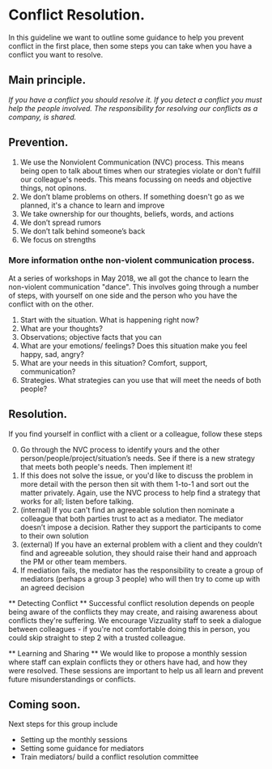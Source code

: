 # **Conflict Resolution.**

In this guideline we want to outline some guidance to help you prevent conflict in the first place, then some steps you can take when you have a conflict you want to resolve.

## Main principle.
_If you have a conflict you should resolve it. If you detect a conflict you must help the people involved. The responsibility for resolving our conflicts as a company, is shared._

## Prevention.

1. We use the Nonviolent Communication (NVC) process. This means being open to talk about times when our strategies violate or don't fulfill our colleague's needs. This means focussing on needs and objective things, not opinons. 
2. We don’t blame problems on others. If something doesn't go as we planned, it's a chance to learn and improve 
3. We take ownership for our thoughts, beliefs, words, and actions  
4. We don’t spread rumors
5. We don’t talk behind someone’s back
6. We focus on strengths

### More information onthe non-violent communication process.

At a series of workshops in May 2018, we all got the chance to learn the non-violent communication "dance". This involves going through a number of steps, with yourself on one side and the person who you have the conflict with on the other. 

1. Start with the situation. What is happening right now?
2. What are your thoughts? 
3. Observations; objective facts that you can 
4. What are your emotions/ feelings? Does this situation make you feel happy, sad, angry? 
5. What are your needs in this situation? Comfort, support, communication? 
6. Strategies. What strategies can you use that will meet the needs of both people? 

## Resolution.
If you find yourself in conflict with a client or a colleague, follow these steps

0. Go through the NVC process to identify yours and the other person/people/project/situation’s needs. See if there is a new strategy that meets both people's needs. Then implement it! 
1. If this does not solve the issue, or you'd like to discuss the problem in more detail with the person then sit with them 1-to-1 and sort out the matter privately. Again, use the NVC process to help find a strategy that works for all; listen before talking. 
2. (internal) If you can't find an agreeable solution then nominate a colleague that both parties trust to act as a mediator. The mediator doesn’t impose a decision. Rather they support the participants to come to their own solution
2. (external) If you have an external problem with a client and they couldn’t find and agreeable solution, they should raise their hand and approach the PM or other team members.
3. If mediation fails, the mediator has the responsibility to create a group of mediators (perhaps a group 3 people) who will then try to come up with an agreed decision

** Detecting Conflict **
Successful conflict resolution depends on people being aware of the conflicts they may create, and raising awareness about conflicts they're suffering. We encourage Vizzuality staff to seek a dialogue between colleagues - if you're not comfortable doing this in person, you could skip straight to step 2 with a trusted colleague. 

** Learning and Sharing **
We would like to propose a monthly session where staff can explain conflicts they or others have had, and how they were resolved. These sessions are important to help us all learn and prevent future misunderstandings or conflicts.

## Coming soon.

Next steps for this group include
- Setting up the monthly sessions
- Setting some guidance for mediators
- Train mediators/ build a conflict resolution committee
 	